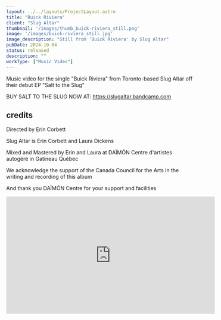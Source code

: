 ```yaml
---
layout: ../../layouts/ProjectLayout.astro
title: "Buick Riviera"
client: "Slug Altar"
thumbnail: '/images/thumb_buick-riviera_still.png'
image: '/images/buick-riviera_still.jpg'
image_description: "Still from 'Buick Riviera' by Slug Altar"
pubDate: 2024-10-04
status: released
description: ""
workType: ["Music Video"]
---
```


Music video for the single "Buick Riviera" from Toronto-based Slug Altar off their debut EP "Salt to the Slug"

BUY SALT TO THE SLUG NOW AT: https://slugaltar.bandcamp.com

## credits

Directed by Erin Corbett

Slug Altar is Erin Corbett and Laura Dickens

Mixed and Mastered by Erin and Laura at DAÏMÔN Centre d'artistes autogéré in Gatineau Québec 

We acknowledge the support of the Canada Council for the Arts in the writing and recording of this album

And thank you DAÏMÔN Centre for your support and facilities

<iframe width="560" height="315" src="https://www.youtube-nocookie.com/embed/LWdbUvcyIjU?si=jPMmsGLKw-pm8K3U" title="YouTube video player" frameborder="0" allow="accelerometer; autoplay; clipboard-write; encrypted-media; gyroscope; picture-in-picture; web-share" referrerpolicy="strict-origin-when-cross-origin" allowfullscreen></iframe>